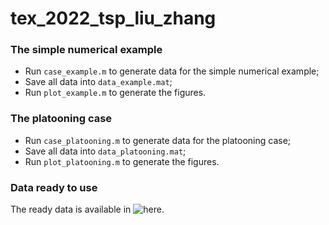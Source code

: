 # tex_2022_tsp_liu_zhang

### The simple numerical example

- Run `case_example.m` to generate data for the simple numerical example;
- Save all data into `data_example.mat`;
- Run `plot_example.m` to generate the figures.

### The platooning case

- Run `case_platooning.m` to generate data for the platooning case;
- Save all data into `data_platooning.mat`;
- Run `plot_platooning.m` to generate the figures.

### Data ready to use

The ready data is available in ![here](https://1drv.ms/u/s!Aqbmg9Qui1frnUBVO9QxeevPmss8?e=Z86xRx).
